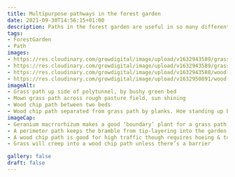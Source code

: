 ```yaml
---
title: Multipurpose pathways in the forest garden
date: 2021-09-30T14:56:15+01:00
description: Paths in the forest garden are useful in so many different ways
tags: 
- ForestGarden
- Path
images: 
- https://res.cloudinary.com/growdigital/image/upload/v1632943589/grass-path-geranium-210929.jpg
- https://res.cloudinary.com/growdigital/image/upload/v1632943589/grass-path-perimeter-210929.jpg
- https://res.cloudinary.com/growdigital/image/upload/v1632943588/wood-chip-path-210929.jpg
- https://res.cloudinary.com/growdigital/image/upload/v1632950891/wood-chip-path-plank-210929.jpg
imageAlt:
- Grass path up side of polytunnel, by bushy green bed
- Mown grass path across rough pasture field, sun shining
- Wood chip path between two beds
- Wood chip path separated from grass path by planks. Hoe standing up by pots.
imageCap:
- Geranium macrrorhizum makes a good ‘boundary’ plant for a grass path
- A perimeter path keeps the bramble from tip-layering into the garden
- A wood chip path is good for high traffic though requires hoeing & topping up
- Grass will creep into a wood chip path unless there’s a barrier

gallery: false
draft: false
---
```


